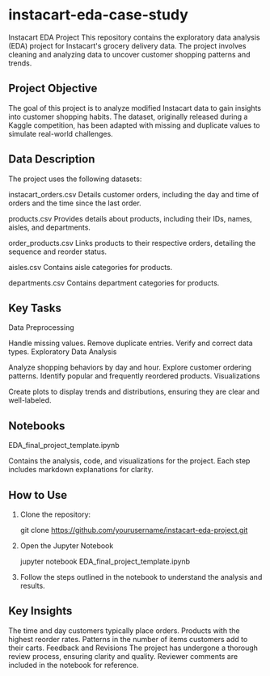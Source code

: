 # instacart-eda-case-study
Instacart EDA Project
This repository contains the exploratory data analysis (EDA) project for Instacart's grocery delivery data. The project involves cleaning and analyzing data to uncover customer shopping patterns and trends.

## Project Objective
The goal of this project is to analyze modified Instacart data to gain insights into customer shopping habits. The dataset, originally released during a Kaggle competition, has been adapted with missing and duplicate values to simulate real-world challenges.

## Data Description

The project uses the following datasets:

instacart_orders.csv
Details customer orders, including the day and time of orders and the time since the last order.

products.csv
Provides details about products, including their IDs, names, aisles, and departments.

order_products.csv
Links products to their respective orders, detailing the sequence and reorder status.

aisles.csv
Contains aisle categories for products.

departments.csv
Contains department categories for products.

## Key Tasks

Data Preprocessing

Handle missing values.
Remove duplicate entries.
Verify and correct data types.
Exploratory Data Analysis

Analyze shopping behaviors by day and hour.
Explore customer ordering patterns.
Identify popular and frequently reordered products.
Visualizations

Create plots to display trends and distributions, ensuring they are clear and well-labeled.

## Notebooks
EDA_final_project_template.ipynb

Contains the analysis, code, and visualizations for the project. Each step includes markdown explanations for clarity.

## How to Use

1. Clone the repository:
   
   git clone https://github.com/yourusername/instacart-eda-project.git

3. Open the Jupyter Notebook
   
     jupyter notebook EDA_final_project_template.ipynb

5. Follow the steps outlined in the notebook to understand the analysis and results.

## Key Insights

The time and day customers typically place orders.
Products with the highest reorder rates.
Patterns in the number of items customers add to their carts.
Feedback and Revisions
The project has undergone a thorough review process, ensuring clarity and quality. Reviewer comments are included in the notebook for reference.
